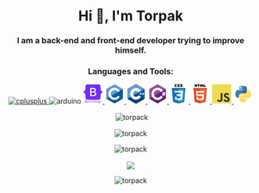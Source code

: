 <h1 align="center">Hi 👋, I'm Torpak</h1>
<h3 align="center">I am a back-end and front-end developer trying to improve himself.</h3>




<h3 align="center">Languages and Tools:</h3>
<p align="center"> <a href="https://www.arduino.cc/" target="_blank" rel="noreferrer"> <img src="https://upload.wikimedia.org/wikipedia/commons/thumb/c/cf/Lua-Logo.svg/1200px-Lua-Logo.svg.png" alt="cplusplus" width="40" height="40"/> </a>
  <img src="https://cdn.worldvectorlogo.com/logos/arduino-1.svg" alt="arduino" width="40" height="40"/> </a> <a href="https://getbootstrap.com" target="_blank" rel="noreferrer"> <img src="https://raw.githubusercontent.com/devicons/devicon/master/icons/bootstrap/bootstrap-plain-wordmark.svg" alt="bootstrap" width="40" height="40"/> </a> <a href="https://www.cprogramming.com/" target="_blank" rel="noreferrer"> <img src="https://raw.githubusercontent.com/devicons/devicon/master/icons/c/c-original.svg" alt="c" width="40" height="40"/> </a> <a href="https://www.w3schools.com/cpp/" target="_blank" rel="noreferrer"> <img src="https://raw.githubusercontent.com/devicons/devicon/master/icons/cplusplus/cplusplus-original.svg" alt="cplusplus" width="40" height="40"/> </a> <a href="https://www.w3schools.com/cs/" target="_blank" rel="noreferrer"> <img 
src="https://raw.githubusercontent.com/devicons/devicon/master/icons/csharp/csharp-original.svg" alt="csharp" width="40" height="40"/> </a> <a href="https://www.w3schools.com/css/" target="_blank" rel="noreferrer"> <img src="https://raw.githubusercontent.com/devicons/devicon/master/icons/css3/css3-original-wordmark.svg" alt="css3" width="40" height="40"/> </a> <a href="https://www.w3.org/html/" target="_blank" rel="noreferrer"> <img src="https://raw.githubusercontent.com/devicons/devicon/master/icons/html5/html5-original-wordmark.svg" alt="html5" width="40" height="40"/> </a> <a href="https://developer.mozilla.org/en-US/docs/Web/JavaScript" target="_blank" rel="noreferrer"> <img src="https://raw.githubusercontent.com/devicons/devicon/master/icons/javascript/javascript-original.svg" alt="javascript" width="40" height="40"/> </a>  
<a href="https://www.python.org" target="_blank" rel="noreferrer"> <img src="https://raw.githubusercontent.com/devicons/devicon/master/icons/python/python-original.svg" alt="python" width="40" height="40"/> </a>
</p>


<p align="center">&nbsp;<img align="center" src="https://github-readme-stats.vercel.app/api?username=torpack&theme=dark&show_icons=true&locale=en" alt="torpack" /></p>

<p align="center"><img align="center" src="https://github-readme-streak-stats.herokuapp.com/?user=torpack&theme=dark" alt="torpack" /></p>

<p align="center"><img align="center" src="https://github-readme-stats.vercel.app/api/top-langs?username=torpack&theme=dark&show_icons=true&locale=en&layout=compact" alt="torpack" /></p>

<p align="center"><img align="center" src="https://lanyard.cnrad.dev/api/330292439040393216"></p>   


<p align="center"> <img src="https://komarev.com/ghpvc/?username=torpack&label=Profile%20views&color=F0881F&style=for-the-badge" alt="torpack" /> 

